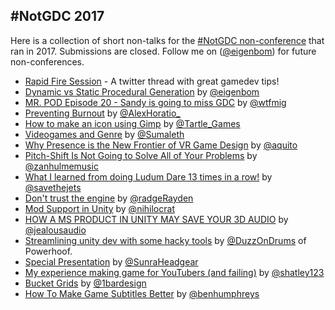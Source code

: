 ## #NotGDC 2017

Here is a collection of short non-talks for the [#NotGDC non-conference](https://twitter.com/eigenbom/status/835673367424315393) that ran in 2017. Submissions are closed. Follow me on ([@eigenbom](https://twitter.com/eigenbom)) for future non-conferences.

- [Rapid Fire Session](https://twitter.com/eigenbom/status/836364085692260352) - A twitter thread with great gamedev tips!
- [Dynamic vs Static Procedural Generation](https://medium.com/@eigenbom/dynamic-vs-static-procedural-generation-ed3e7a7a68a3#.gcktnmuqm) by [@eigenbom](https://twitter.com/eigenbom)
- [MR. POD Episode 20 - Sandy is going to miss GDC](https://www.youtube.com/watch?v=nraubEEqAyc) by [@wtfmig](https://twitter.com/wtfmig)
- [Preventing Burnout](http://alexhoratiogamedev.blogspot.com.au/2016/12/preventing-burnout.html) by [@AlexHoratio_](https://twitter.com/AlexHoratio_)
- [How to make an icon using Gimp](https://docs.google.com/document/d/185rrlDM43thsuGvyXuCcAjEZ8YtaWRoYsAtYOeC_btI/) by [@Tartle_Games](https://twitter.com/Tartle_Games)
- [Videogames and Genre](http://ludodissonance.com/post/157777079398/videogames-and-genre-a-brief-rambling) by [@Sumaleth](https://twitter.com/Sumaleth)
- [Why Presence is the New Frontier of VR Game Design](https://virtualrealitypop.com/why-presence-is-the-new-frontier-of-vr-game-design-286c73ebc6fd#.rkr48yv8y) by [@aquito](https://twitter.com/aquito)
- [Pitch-Shift Is Not Going to Solve All of Your Problems](http://www.zanderhulmemusic.com/notgdc) by [@zanhulmemusic](https://twitter.com/zanhulmemusic)
- [What I learned from doing Ludum Dare 13 times in a row!](http://blog.banyango.com/post/157808495144/what-i-learned-from-doing-ludum-dare-13-times-in-a) by [@savethejets](https://twitter.com/savethejets)
- [Don't trust the engine](https://github.com/radgeRayden/blog/issues/1) by [@radgeRayden](https://twitter.com/radgeRayden)
- [Mod Support in Unity](http://nihilocrat.tumblr.com/post/157890290188/mod-support-in-unity) by [@nihilocrat](https://twitter.com/nihilocrat)
- [HOW A MS PRODUCT IN UNITY MAY SAVE YOUR 3D AUDIO](https://www.jealousaudio.com/chronicles-of-jellis/unityspatialaudio) by [@jealousaudio](https://mobile.twitter.com/jealousaudio)
- [Streamlining unity dev with some hacky tools](https://www.youtube.com/watch?v=sNVT7hynBYw) by [@DuzzOnDrums](https://twitter.com/DuzzOnDrums) of Powerhoof.
- [Special Presentation](https://www.youtube.com/watch?v=zYz-mocC_HU) by [@SunraHeadgear](https://twitter.com/SunraHeadgear)
- [My experience making game for YouTubers (and failing)](https://tristan-shatley.tumblr.com/post/157934962275/my-experience-making-game-for-youtubers-and) by [@shatley123](https://twitter.com/shatley123)
- [Bucket Grids](http://www.1bardesign.com/words/?p=2017.001) by [@1bardesign](https://twitter.com/1bardesign)
- [How To Make Game Subtitles Better](http://benhumphreys.co.uk/blog/2017/03/02/subtitles.html) by [@benhumphreys](https://twitter.com/benhumphreys)
